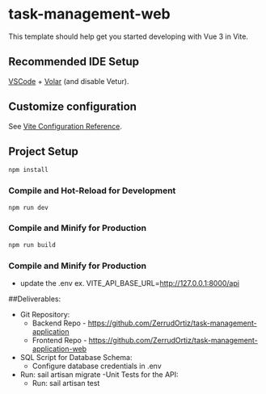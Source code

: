 # task-management-web

This template should help get you started developing with Vue 3 in Vite.

## Recommended IDE Setup

[VSCode](https://code.visualstudio.com/) + [Volar](https://marketplace.visualstudio.com/items?itemName=Vue.volar) (and disable Vetur).

## Customize configuration

See [Vite Configuration Reference](https://vite.dev/config/).

## Project Setup

```sh
npm install
```

### Compile and Hot-Reload for Development

```sh
npm run dev
```

### Compile and Minify for Production

```sh
npm run build
```

### Compile and Minify for Production
 - update the .env
   ex. VITE_API_BASE_URL=http://127.0.0.1:8000/api

 ##Deliverables: 
   - Git Repository:
     - Backend Repo - https://github.com/ZerrudOrtiz/task-management-application
     - Frontend Repo -  https://github.com/ZerrudOrtiz/task-management-application-web
   - SQL Script for Database Schema:
     - Configure database credentials in .env
   - Run: sail artisan migrate
     -Unit Tests for the API:
     - Run: sail artisan test
